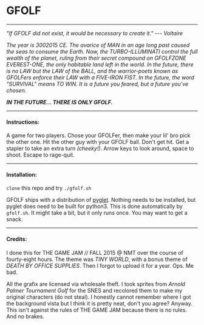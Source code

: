 # GFOLF
_______

*"If GFOLF did not exist, it would be necessary to create it."*
                                                 *--- Voltaire*

*The year is 3002015 CE. The avarice of MAN in an age long past
caused the seas to consume the Earth. Now, the TURBO-ILLUMINATI
control the full wealth of the planet, ruling from their secret
compound on GFOLFZONE EVEREST-ONE, the only habitable land left
in the world. In the future, there is no LAW but the LAW of the
BALL, and the warrior-poets known as GFOLFers enforce their LAW
with a FIVE-IRON FIST. In the future, the word "SURVIVAL" means
TO WIN. It is a future you feared, but a future you've chosen.*

***IN THE FUTURE... THERE IS ONLY GFOLF.***

_______________________________________________________________

#### Instructions:

A game for two players. Chose your GFOLFer, then make your lil'
bro pick the other one. Hit the other guy with your GFOLF ball.
Don't get hit. Get a stapler to take an extra turn *(cheeky!)*.
Arrow keys to look around, space to shoot. Escape to rage-quit.

_______________________________________________________________

#### Installation:

`clone` this repo and try `./gfolf.sh`

GFOLF ships with a distribution of
[pyglet](https://bitbucket.org/pyglet/pyglet/wiki/Home).
Nothing needs to be installed, but pyglet does need to be built
for python3. This is done automatically by `gfolf.sh`. It might
take a bit, but it only runs once. You may want to get a snack.

_______________________________________________________________

#### Credits:

I done this for THE GAME JAM // FALL 2015 @ NMT over the course
of fourty-eight hours. The theme was *TINY WORLD*, with a bonus
theme of *DEATH BY OFFICE SUPPLIES*. Then I forgot to upload it
for a year. Ops. Me bad.

All the grafix are licensed via wholesale theft. I took sprites
from *Arnold Palmer Tournament Golf* for the SNES and recolored
them to make my original characters (do not steal).  I honestly
cannot remember where I got the background vista but I think it
is pretty neat, don't you agree? Anyway. This isn't against the
rules of THE GAME JAM because there is no rules. And no brakes.
